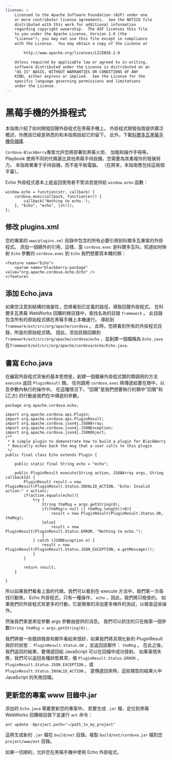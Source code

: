 ```yaml
---
license: >
    Licensed to the Apache Software Foundation (ASF) under one
    or more contributor license agreements.  See the NOTICE file
    distributed with this work for additional information
    regarding copyright ownership.  The ASF licenses this file
    to you under the Apache License, Version 2.0 (the
    "License"); you may not use this file except in compliance
    with the License.  You may obtain a copy of the License at

        http://www.apache.org/licenses/LICENSE-2.0

    Unless required by applicable law or agreed to in writing,
    software distributed under the License is distributed on an
    "AS IS" BASIS, WITHOUT WARRANTIES OR CONDITIONS OF ANY
    KIND, either express or implied.  See the License for the
    specific language governing permissions and limitations
    under the License.
---
```


# 黑莓手機的外掛程式

本指南介紹了如何開發回聲外掛程式在黑莓手機上。 外掛程式開發指南提供廣泛概述，你應該已經是熟悉的和本指南撿起它的留下。 此外，下載[科爾多瓦黑莓手機存儲庫][1].

 [1]: https://git-wip-us.apache.org/repos/asf?p=cordova-blackberry-webworks.git;a=summary

`Cordova-BlackBerry`專案允許您將部署到黑莓火炬、 加粗和操作手冊等。 Playbook 使用不同的代碼基比其他黑莓手持設備，您需要為其重複你的發展努力。 本指南著重于手持設備，而不是平板電腦。 （在將來，本指南應包括這兩個平臺）。

Echo 外掛程式基本上是返回使用者不管消息提供給 `window.echo` 函數：

    window.echo = function(str, callback) {
        cordova.exec(callback, function(err) {
            callback('Nothing to echo.');
        }, "Echo", "echo", [str]);
    };
    

## 修改 plugins.xml

您的專案的 `www/plugins.xml` 目錄中包含的所有必要引用到科爾多瓦專案的外掛程式。 添加一個額外的引用，這樣，當 `cordova.exec` 是科爾多瓦叫，知道如何映射 `Echo` 參數的 `cordova.exec` 到 `Echo` 我們想要寫本機的類：

    <feature name="Echo">
        <param name="blackberry-package" value="org.apache.cordova.echo.Echo" />
    </feature>
    

## 添加 Echo.java

如果您注意到結構的值屬性，您將看到已定義的路徑，導致回聲外掛程式。 在科爾多瓦黑莓 WebWorks 回購的根目錄中，查找名為的目錄 `framework` 。 此目錄包含所有的原始程式碼在黑莓手機上本機運行。 導航到 `framework/ext/src/org/apache/cordova` 。 此時，您將看到所有的外掛程式目錄，所是的原始程式碼。 因此，添加目錄回顯到 `framework/ext/src/org/apache/cordova/echo` ，並創建一個檔稱為 `Echo.java` 在`framework/ext/src/org/apache/cordova/echo/Echo.java`.

## 書寫 Echo.java

在編寫外掛程式背後的基本思想是，創建一個擴展外掛程式類的類調用的方法 `execute` 返回 `PluginResult` 類。 任何調用 `cordova.exec` 將傳遞給要在類中，以及參數內執行的操作中。 在這種情況下，"回聲"是我們想要執行的類中"回聲"和 [乙方] 的行動是我們在中傳遞的參數。

    package org.apache.cordova.echo;
    
    import org.apache.cordova.api.Plugin;
    import org.apache.cordova.api.PluginResult;
    import org.apache.cordova.json4j.JSONArray;
    import org.apache.cordova.json4j.JSONException;
    import org.apache.cordova.json4j.JSONObject;
    /**
     * A simple plugin to demonstrate how to build a plugin for BlackBerry
     * Basically echos back the msg that a user calls to this plugin
     */
    public final class Echo extends Plugin {
    
        public static final String echo = "echo";
    
        public PluginResult execute(String action, JSONArray args, String callbackId) {
            PluginResult result = new PluginResult(PluginResult.Status.INVALID_ACTION, "Echo: Invalid action:" + action);
            if(action.equals(echo)){
                try {
                    String theMsg = args.getString(0);
                    if(theMsg!= null || theMsg.length()>0){
                        result = new PluginResult(PluginResult.Status.OK, theMsg);
                    }else{
                        result = new PluginResult(PluginResult.Status.ERROR, "Nothing to echo.");
                    }
                } catch (JSONException e) {
                    result = new PluginResult(PluginResult.Status.JSON_EXCEPTION, e.getMessage());
                }
            }
    
            return result;
        }
    
    }
    

所以如果我們看看上面的代碼，我們可以看到在 execute 方法中，我們第一次尋找行動來。 Echo 外掛程式，只有一種操作， `echo` ，因此，我們將只檢查的。 如果我們的外掛程式有更多的行動，它是簡單的添加更多條件的測試，以檢查這些操作。

然後我們拿進來從參數 args 參數由提供的消息。 我們可以抓住的只在做第一個參數`String theMsg = args.getString(0);`.

我們將做一些錯誤檢查和郵件看起來很好，如果我們將具現化新的 PluginResult 與好的狀態： `PluginResult.Status.OK` ，並返回該郵件： `theMsg` 。 在此之後，我們返回的結果，要傳遞回給 JavaScript 可以在回檔中成功發射。 如果事情失敗，我們可以返回各種狀態異常，像 `PluginResult.Status.ERROR` ， `PluginResult.Status.JSON_EXCEPTION` ，或 `PluginResult.Status.INVALID_ACTION` 。 當傳遞回來時，這些類型的結果火中 JavaScript 的失敗回檔。

## 更新您的專案 www 目錄中.jar

添加的 `Echo.java` 需要更新您的專案中。 若要生成 `.jar` 檔，定位到黑莓 WebWorks 回購根目錄下並運行 `ant` 命令：

    ant update -Dproject.path="~/path_to_my_project"
    

這將生成新的 `.jar` 檔在 `build/ext` 目錄。複製 `build/ext/cordova.jar` 檔到您 `project/www/ext` 目錄。

如果一切順利，允許您在黑莓手機中使用 Echo 外掛程式。